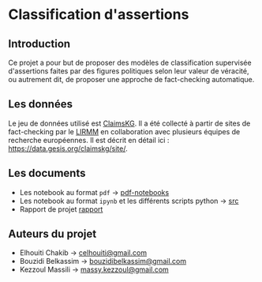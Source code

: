 # Classification d'assertions

## Introduction

Ce projet a pour but de proposer des modèles de classification supervisée d'assertions faites par des figures politiques selon leur valeur de véracité, ou autrement dit, de proposer une approche de fact-checking automatique.

## Les données

Le jeu de données utilisé est [ClaimsKG]("https://github.com/claimskg"). Il a été collecté à partir de sites de fact-checking par le [LIRMM]("www.lirmm.fr") en collaboration avec plusieurs équipes de recherche européennes. Il est décrit en détail ici : https://data.gesis.org/claimskg/site/.

## Les documents

- Les notebook au format `pdf` -> [pdf-notebooks](./pdf-notebooks/)
- Les notebook au format `ipynb` et les différents scripts python -> [src](./src/)
- Rapport de projet [rapport](./rapport.pdf)

## Auteurs du projet

- Elhouiti Chakib -> celhouiti@gmail.com
- Bouzidi Belkassim -> bouzidibelkassim@gmail.com
- Kezzoul Massili -> massy.kezzoul@gmail.com
  